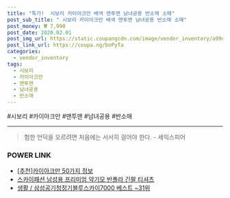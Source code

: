 ```yaml
--- 
title: "특가!  시보리 카이아크만 배색 맨투맨 남녀공용 반소매 소매" 
post_sub_title: " 시보리 카이아크만 배색 맨투맨 남녀공용 반소매 소매" 
post_money: ₩ 7,990 
post_date: 2020.02.01 
post_img_url: https://static.coupangcdn.com/image/vendor_inventory/a99c/a348943a90e1880884d918c03fb08d80b2ea3ab19dc9cecaeed0f0b5b3a3.jpg 
post_link_url: https://coupa.ng/bnPyTa 
categories: 
  - vendor_inventory 
tags: 
  - 시보리 
  - 카이아크만 
  - 맨투맨 
  - 남녀공용 
  - 반소매 
--- 
```

  #시보리 #카이아크만 #맨투맨 #남녀공용 #반소매 
<hr> 

> 험한 언덕을 오르려면 처음에는 서서히 걸어야 한다. - 세익스피어 


### POWER LINK

* <a href="https://blog.naver.com/fasyy4321/221792512917" target="_blank">[추천]카이아크만 50가지 정보</a>
* <a href="https://blog.naver.com/fasyy4321/221789802681" target="_blank">스카이패션 남성용 프리미엄 약기모 반폴라 긴팔 티셔츠</a>
* <a href="https://blog.naver.com/santokki14/221790820868" target="_blank">생활 / 삼성공기청정기블루스카이7000 베스트 ~31위</a>
